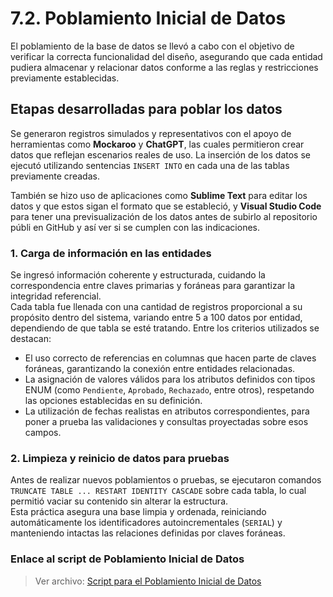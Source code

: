 # 7.2. Poblamiento Inicial de Datos

El poblamiento de la base de datos se llevó a cabo con el objetivo de verificar la correcta funcionalidad del diseño, asegurando que cada entidad pudiera almacenar y relacionar datos conforme a las reglas y restricciones previamente establecidas.

## Etapas desarrolladas para poblar los datos

Se generaron registros simulados y representativos con el apoyo de herramientas como **Mockaroo** y **ChatGPT**, las cuales permitieron crear datos que reflejan escenarios reales de uso. La inserción de los datos se ejecutó utilizando sentencias `INSERT INTO` en cada una de las tablas previamente creadas.

También se hizo uso de aplicaciones como **Sublime Text** para editar los datos y que estos sigan el formato que se estableció, y **Visual Studio Code** para tener una previsualización de los datos antes de subirlo al repositorio públi en GitHub y así ver si se cumplen con las indicaciones.

### 1. Carga de información en las entidades

Se ingresó información coherente y estructurada, cuidando la correspondencia entre claves primarias y foráneas para garantizar la integridad referencial.  
Cada tabla fue llenada con una cantidad de registros proporcional a su propósito dentro del sistema, variando entre 5 a 100 datos por entidad, dependiendo de que tabla se esté tratando. Entre los criterios utilizados se destacan:

- El uso correcto de referencias en columnas que hacen parte de claves foráneas, garantizando la conexión entre entidades relacionadas.
- La asignación de valores válidos para los atributos definidos con tipos ENUM (como `Pendiente`, `Aprobado`, `Rechazado`, entre otros), respetando las opciones establecidas en su definición.
- La utilización de fechas realistas en atributos correspondientes, para poner a prueba las validaciones y consultas proyectadas sobre esos campos.

### 2. Limpieza y reinicio de datos para pruebas

Antes de realizar nuevos poblamientos o pruebas, se ejecutaron comandos `TRUNCATE TABLE ... RESTART IDENTITY CASCADE` sobre cada tabla, lo cual permitió vaciar su contenido sin alterar la estructura.  
Esta práctica asegura una base limpia y ordenada, reiniciando automáticamente los identificadores autoincrementales (`SERIAL`) y manteniendo intactas las relaciones definidas por claves foráneas.

### Enlace al script de Poblamiento Inicial de Datos

> Ver archivo: [Script para el Poblamiento Inicial de Datos](Poblamiento.sql)